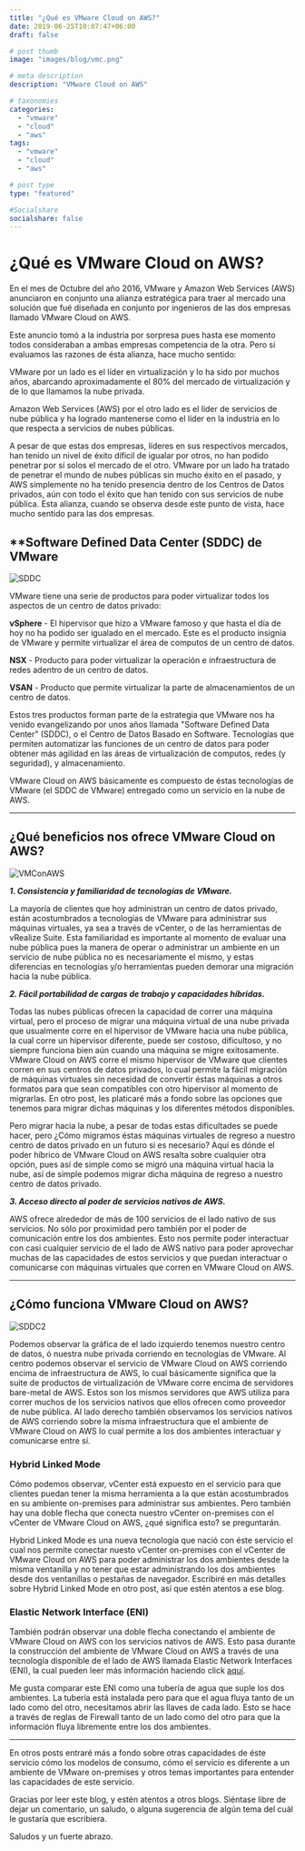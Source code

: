 ```yaml
---
title: "¿Qué es VMware Cloud on AWS?"
date: 2019-06-25T10:07:47+06:00
draft: false

# post thumb
image: "images/blog/vmc.png"

# meta description
description: "VMware Cloud on AWS"

# taxonomies
categories: 
  - "vmware"
  - "cloud"
  - "aws"
tags:
  - "vmware"
  - "cloud"
  - "aws"

# post type
type: "featured"

#Socialshare
socialshare: false
---
```


# ¿Qué es VMware Cloud on AWS?

En el mes de Octubre del año 2016, VMware y Amazon Web Services (AWS) anunciaron en conjunto una alianza estratégica para traer al mercado una solución que fué diseñada en conjunto por ingenieros de las dos empresas llamado VMware Cloud on AWS.

Este anuncio tomó a la industria por sorpresa pues hasta ese momento todos consideraban a ambas empresas competencia de la otra. Pero si evaluamos las razones de ésta alianza, hace mucho sentido:

VMware por un lado es el líder en virtualización y lo ha sido por muchos años, abarcando aproximadamente el 80% del mercado de virtualización y de lo que llamamos la nube privada.

Amazon Web Services (AWS) por el otro lado es el líder de servicios de nube pública y ha logrado mantenerse como el líder en la industria en lo que respecta a servicios de nubes públicas.

A pesar de que estas dos empresas, líderes en sus respectivos mercados, han tenido un nivel de éxito díficil de igualar por otros, no han podido penetrar por sí solos el mercado de el otro. VMware por un lado ha tratado de penetrar el mundo de nubes públicas sin mucho éxito en el pasado, y AWS simplemente no ha tenido presencia dentro de los Centros de Datos privados, aún con todo el éxito que han tenido con sus servicios de nube pública. Esta alianza, cuando se observa desde este punto de vista, hace mucho sentido para las dos empresas.

## **Software Defined Data Center (SDDC) de VMware

![SDDC](../../../images/blog/sddc.jpg)

VMware tiene una serie de productos para poder virtualizar todos los aspectos de un centro de datos privado:

**vSphere** - El hipervisor que hizo a VMware famoso y que hasta el día de hoy no ha podido ser igualado en el mercado. Este es el producto insignia de VMware y permite virtualizar el área de computos de un centro de datos.

**NSX** - Producto para poder virtualizar la operación e infraestructura de redes adentro de un centro de datos.

**VSAN** - Producto que permite virtualizar la parte de almacenamientos de un centro de datos.

Estos tres productos forman parte de la estrategia que VMware nos ha venido evangelizando por unos años llamada "Software Defined Data Center" (SDDC), o el Centro de Datos Basado en Software. Tecnologías que permiten automatizar las funciones de un centro de datos para poder obtener más agilidad en las áreas de virtualización de computos, redes (y seguridad), y almacenamiento.

VMware Cloud on AWS básicamente es compuesto de éstas tecnologías de VMware (el SDDC de VMware) entregado como un servicio en la nube de AWS.

---

## **¿Qué beneficios nos ofrece VMware Cloud on AWS?**

![VMConAWS](../../../images/blog/vmcaws.png)

***1. Consistencia y familiaridad de tecnologías de VMware.***

La mayoría de clientes que hoy administran un centro de datos privado, están acostumbrados a tecnologías de VMware para administrar sus máquinas virtuales, ya sea a través de vCenter, o de las herramientas de vRealize Suite. Esta familiaridad es importante al momento de evaluar una nube pública pues la manera de operar o administrar un ambiente en un servicio de nube pública no es necesariamente el mismo, y estas diferencias en tecnologías y/o herramientas pueden demorar una migración hacia la nube pública.

***2.   Fácil portabilidad de cargas de trabajo y capacidades híbridas.***

Todas las nubes públicas ofrecen la capacidad de correr una máquina virtual, pero el proceso de migrar una máquina virtual de una nube privada que usualmente corre en el hipervisor de VMware hacia una nube pública, la cual corre un hipervisor diferente, puede ser costoso, dificultoso,  y no siempre funciona bien aún cuando una máquina se migre exitosamente. VMware Cloud on AWS corre el mismo hipervisor de VMware que clientes corren en sus centros de datos privados, lo cual permite la fácil migración de máquinas virtuales sin necesidad de convertir éstas máquinas a otros formatos para que sean compatibles con otro hipervisor al momento de migrarlas. En otro post, les platicaré más a fondo sobre las opciones que tenemos para migrar dichas máquinas y los diferentes métodos disponibles.

Pero migrar hacia la nube, a pesar de todas estas dificultades se puede hacer, pero ¿Cómo migramos éstas máquinas virtuales de regreso a nuestro centro de datos privado en un futuro si es necesario? Aquí es dónde el poder híbrico de VMware Cloud on AWS resalta sobre cualquier otra opción, pues así de simple como se migró una máquina virtual hacia la nube, así de simple podemos migrar dicha máquina de regreso a nuestro centro de datos privado.

***3. Acceso directo al poder de servicios nativos de AWS.***

AWS ofrece alrededor de más de 100 servicios de el lado nativo de sus servicios. No sólo por proximidad pero también por el poder de comunicación entre los dos ambientes. Esto nos permite poder interactuar con casi cualquier servicio de el lado de AWS nativo para poder aprovechar muchas de las capacidades de estos servicios y que puedan interactuar o comunicarse con máquinas virtuales que corren en VMware Cloud on AWS.

---

## **¿Cómo funciona VMware Cloud on AWS?**

![SDDC2](../../../images/blog/sddc-vmc.png)

Podemos observar la gráfica de el lado izquierdo tenemos nuestro centro de datos, ó nuestra nube privada corriendo en tecnologías de VMware. Al centro podemos observar el servicio de VMware Cloud on AWS corriendo encima de infraestructura de AWS, lo cual básicamente significa que la suite de productos de virtualización de VMware corre encima de servidores bare-metal de AWS. Estos son los mismos servidores que AWS utiliza para correr muchos de los servicios nativos que ellos ofrecen como proveedor de nube pública. Al lado derecho también observamos los servicios nativos de AWS corriendo sobre la misma infraestructura que el ambiente de VMware Cloud on AWS lo cual permite a los dos ambientes interactuar y comunicarse entre sí.

### **Hybrid Linked Mode**

Cómo podemos observar, vCenter está expuesto en el servicio para que clientes puedan tener la misma herramienta a la que están acostumbrados en su ambiente on-premises para administrar sus ambientes. Pero también hay una doble flecha que conecta nuestro vCenter on-premises con el vCenter de VMware Cloud on AWS, ¿qué significa esto? se preguntarán.

Hybrid Linked Mode es una nueva tecnología que nació con éste servicio el cual nos permite conectar nuesto vCenter on-premises con el vCenter de VMware Cloud on AWS para poder administrar los dos ambientes desde la misma ventanilla y no tener que estar administrando los dos ambientes desde dos ventanillas o pestañas de navegador. Escribiré en más detalles sobre Hybrid Linked Mode en otro post, así que estén atentos a ese blog.

### **Elastic Network Interface (ENI)**

También podrán observar una doble flecha conectando el ambiente de VMware Cloud on AWS con los servicios nativos de AWS. Esto pasa durante la construcción del ambiente de VMware Cloud on AWS a través de una tecnología disponible de el lado de AWS llamada Elastic Network Interfaces (ENI), la cual pueden leer más información haciendo click [aquí](https://docs.aws.amazon.com/es_es/AWSEC2/latest/UserGuide/using-eni.html).

Me gusta comparar este ENI como una tubería de agua que suple los dos ambientes. La tubería está instalada pero para que el agua fluya tanto de un lado como del otro, necesitamos abrir las llaves de cada lado. Esto se hace a través de reglas de Firewall tanto de un lado como del otro para que la información fluya libremente entre los dos ambientes.

---

En otros posts entraré más a fondo sobre otras capacidades de éste servicio cómo los modelos de consumo, cómo el servicio es diferente a un ambiente de VMware on-premises y otros temas importantes para entender las capacidades de este servicio.

Gracias por leer este blog, y estén atentos a otros blogs. Siéntase libre de dejar un comentario, un saludo, o alguna sugerencia de algún tema del cuál le gustaría que escribiera.

Saludos y un fuerte abrazo.

